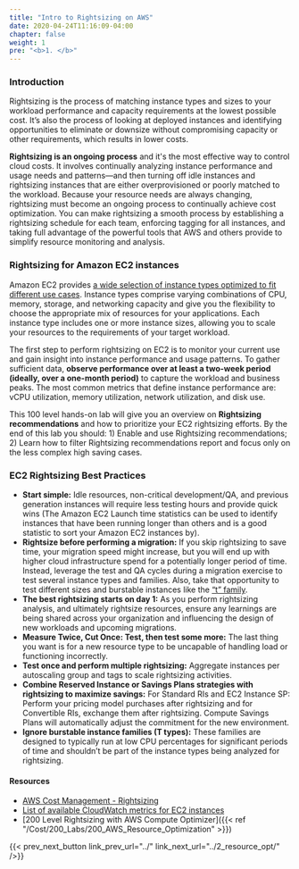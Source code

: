 ```yaml
---
title: "Intro to Rightsizing on AWS"
date: 2020-04-24T11:16:09-04:00
chapter: false
weight: 1
pre: "<b>1. </b>"
---
```


### Introduction

Rightsizing is the process of matching instance types and sizes to your workload performance and capacity requirements at the lowest possible cost. It’s also the process of looking at deployed instances and identifying opportunities to eliminate or downsize without compromising capacity or other requirements, which results in lower costs.

**Rightsizing is an ongoing process** and it's the most effective way to control cloud costs. It involves continually analyzing instance performance and usage needs and patterns—and then turning off idle instances and rightsizing instances that are either overprovisioned or poorly matched to the workload. Because your resource needs are always changing, rightsizing must become an ongoing process to continually achieve cost optimization. You can make rightsizing a smooth process by establishing a rightsizing schedule for each team, enforcing tagging for all instances, and taking full advantage of the powerful tools that AWS and others provide to simplify resource monitoring and analysis.

### Rightsizing for Amazon EC2 instances

Amazon EC2 provides [a wide selection of instance types optimized to fit different use cases](https://aws.amazon.com/ec2/instance-types/). Instance types comprise varying combinations of CPU, memory, storage, and networking capacity and give you the flexibility to choose the appropriate mix of resources for your applications. Each instance type includes one or more instance sizes, allowing you to scale your resources to the requirements of your target workload.

The first step to perform rightsizing on EC2 is to monitor your current use and gain insight into instance performance and usage patterns. To gather sufficient data, **observe performance over at least a two-week period (ideally, over a one-month period)** to capture the workload and business peaks. The most common metrics that define instance performance are: vCPU utilization, memory utilization, network utilization, and disk use.

This 100 level hands-on lab will give you an overview on **Rightsizing recommendations** and how to prioritize your EC2 rightsizing efforts. By the end of this lab you should: 1) Enable and use Rightsizing recommendations; 2) Learn how to filter Rightsizing recommendations report and focus only on the less complex high saving cases.

### EC2 Rightsizing Best Practices

* **Start simple:** Idle resources, non-critical development/QA, and previous generation instances will require less testing hours and provide quick wins (The Amazon EC2 Launch time statistics can be used to identify instances that have been running longer than others and is a good statistic to sort your Amazon EC2 instances by).
* **Rightsize before performing a migration:** If you skip rightsizing to save time, your migration speed might increase, but you will end up with higher cloud infrastructure spend for a potentially longer period of time. Instead, leverage the test and QA cycles during a migration exercise to test several instance types and families. Also, take that opportunity to test different sizes and burstable instances like the [“t” family](https://docs.aws.amazon.com/AWSEC2/latest/UserGuide/burstable-performance-instances.html).
* **The best rightsizing starts on day 1:** As you perform rightsizing analysis, and ultimately rightsize resources, ensure any learnings are being shared across your organization and influencing the design of new workloads and upcoming migrations.
* **Measure Twice, Cut Once: Test, then test some more:** The last thing you want is for a new resource type to be uncapable of handling load or functioning incorrectly.
* **Test once and perform multiple rightsizing:** Aggregate instances per autoscaling group and tags to scale rightsizing activities.
* **Combine Reserved Instance or Savings Plans strategies with rightsizing to maximize savings:** For Standard RIs and EC2 Instance SP: Perform your pricing model purchases after rightsizing and for Convertible RIs, exchange them after rightsizing. Compute Savings Plans will automatically adjust the commitment for the new environment.
* **Ignore burstable instance families (T types):** These families are designed to typically run at low CPU percentages for significant periods of time and shouldn’t be part of the instance types being analyzed for rightsizing.

#### Resources
- [AWS Cost Management - Rightsizing](https://aws.amazon.com/aws-cost-management/aws-cost-optimization/right-sizing/)
- [List of available CloudWatch metrics for EC2 instances](https://docs.aws.amazon.com/AWSEC2/latest/UserGuide/viewing_metrics_with_cloudwatch.html)
- [200 Level Rightsizing with AWS Compute Optimizer]({{< ref "/Cost/200_Labs/200_AWS_Resource_Optimization" >}})

{{< prev_next_button link_prev_url="../" link_next_url="../2_resource_opt/" />}}
